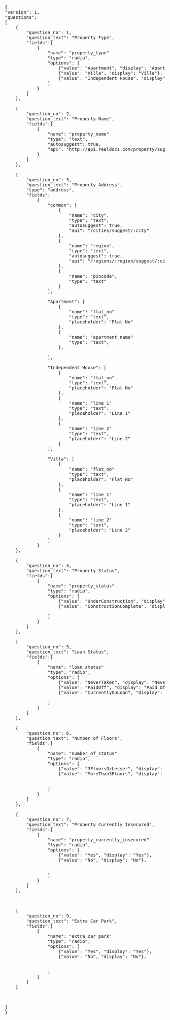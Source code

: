 <pre>
{
"version": 1,
"questions": 
[
	{
		"question_no": 1,
		"question_text": "Property Type",
		"fields":[
			{
				"name": "property_type"
				"type": "radio",
				"options": [
					{"value": "Apartment", "display": "Apartment"},
					{"value": "Villa", "display": "Villa"},
					{"value": "Independent House", "display": "Independent House"},
				]
			}
		]
	},
		
	{
		"question_no": 2,
		"question_text": "Property Name",
		"fields":[
			{
				"name": "property_name"
				"type": "text",
				"autosuggest": true,
				"api": "http://api.realdocs.com/property/suggest/:propName"
			}
		]
	},

	{
		"question_no": 3,
		"question_text": "Property Address",
		"type": "address",
		"fields":
			{
				"common": [
					{
						"name": "city",
						"type": "text",
						"autosuggest": true,
						"api": "/cities/suggest/:city"
					},
					{
						"name": "region",
						"type": "text",
						"autosuggest": true,
						"api": "/regions/:region/suggest/:city"
					},
					{
						"name": "pincode",
						"type": "text"
					}
				],

				"Apartment": [
					{
						"name": "flat_no"
						"type": "text",
						"placeholder": "Flat No"
					},
					{
						"name": "apartment_name"
						"type": "text",
					},
					
				],

				"Independent House": [
					{
						"name": "flat_no"
						"type": "text",
						"placeholder": "Flat No"
					},
					{
						"name": "line 1"
						"type": "text",
						"placeholder": "Line 1"
					},
					{
						"name": "line 2"
						"type": "text",
						"placeholder": "Line 2"
					}
				],

				"Villa": [
					{
						"name": "flat_no"
						"type": "text",
						"placeholder": "Flat No"
					},
					{
						"name": "line 1"
						"type": "text",
						"placeholder": "Line 1"
					},
					{
						"name": "line 2"
						"type": "text",
						"placeholder": "Line 2"
					}
				]
			}
	},

	{
		"question_no": 4,
		"question_text": "Property Status",
		"fields":[
			{
				"name": "property_status"
				"type": "radio",
				"options": [
					{"value": "UnderConstruction", "display": "UnderConstruction"},
					{"value": "ConstructionComplete", "display": "ConstructionComplete"},
					
				]
			}
		]
	},

	{
		"question_no": 5,
		"question_text": "Loan Status",
		"fields":[
			{
				"name": "loan_status"
				"type": "radio",
				"options": [
					{"value": "NeverTaken", "display": "Never Taken"},
					{"value": "PaidOff", "display": "Paid Off"},
					{"value": "CurrentlyOnLoan", "display": "Currently On Loan"},
					
				]
			}
		]
	},

	{
		"question_no": 6,
		"question_text": "Number of Floors",
		"fields":[
			{
				"name": "number_of_status"
				"type": "radio",
				"options": [
					{"value": "3FloorsOrLesser", "display": "3FloorsOrLesser"},
					{"value": "MoreThan3Floors", "display": "MoreThan3Floors"},
					
					
				]
			}
		]
	},

	{
		"question_no": 7,
		"question_text": "Property Currently Insecured",
		"fields":[
			{
				"name": "property_currently_insecured"
				"type": "radio",
				"options": [
					{"value": "Yes", "display": "Yes"},
					{"value": "No", "display": "No"},
					
					
				]
			}
		]
	},

	

	{
		"question_no": 9,
		"question_text": "Extra Car Park",
		"fields":[
			{
				"name": "extra_car_park"
				"type": "radio",
				"options": [
					{"value": "Yes", "display": "Yes"},
					{"value": "No", "display": "No"},
					
					
				]
			}
		]
	}


		
]
}
</pre>
